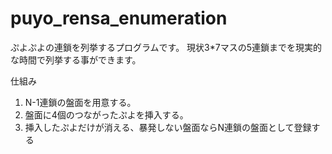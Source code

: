 # puyo_rensa_enumeration

ぷよぷよの連鎖を列挙するプログラムです。
現状3*7マスの5連鎖までを現実的な時間で列挙する事ができます。

仕組み

1. N-1連鎖の盤面を用意する。
1. 盤面に4個のつながったぷよを挿入する。
1. 挿入したぷよだけが消える、暴発しない盤面ならN連鎖の盤面として登録する
